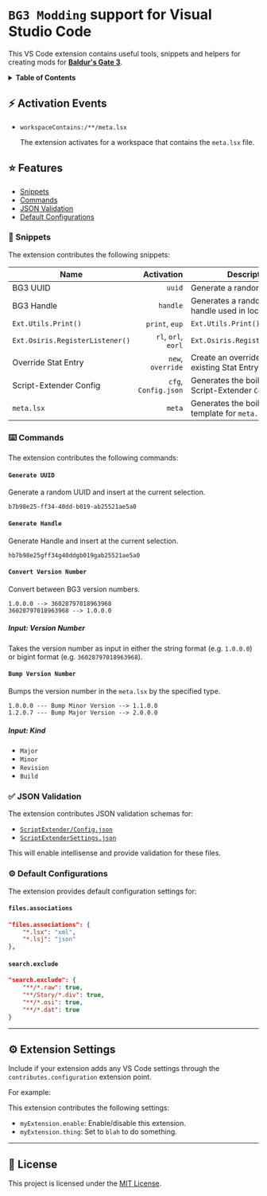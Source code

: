 # `BG3 Modding` support for Visual Studio Code

This VS Code extension contains useful tools, snippets and helpers for creating mods for [**Baldur's Gate 3**](https://baldursgate3.game/).

<details>

<summary>
    <b>Table of Contents</b>
</summary>

- [⚡ Activation Events](#-activation-events)
- [⭐ Features](#-features)
  - [📄 Snippets](#-snippets)
  - [⌨️ Commands](#️-commands)
    - [`Generate UUID`](#generate-uuid)
    - [`Generate Handle`](#generate-handle)
    - [`Convert Version Number`](#convert-version-number)
      - [Input: Version Number](#input-version-number)
    - [`Bump Version Number`](#bump-version-number)
      - [Input: Kind](#input-kind)
  - [✅ JSON Validation](#-json-validation)
  - [⚙️ Default Configurations](#️-default-configurations)
    - [`files.associations`](#filesassociations)
    - [`search.exclude`](#searchexclude)
- [⚙️ Extension Settings](#️-extension-settings)
- [📄 License](#-license)

</details>


## ⚡ Activation Events

- `workspaceContains:/**/meta.lsx`
  
  The extension activates for a workspace that contains the `meta.lsx` file.

## ⭐ Features

<!-- no toc -->
- [Snippets](#snippets)
- [Commands](#commands)
- [JSON Validation](#json-validation)
- [Default Configurations](#default-configurations)

<!-- 
`TODO`

Describe specific features of your extension including screenshots of your extension in action. Image paths are relative to this README file.

For example if there is an image subfolder under your extension project workspace:

\!\[feature X\]\(images/feature-x.png\)

> Tip: Many popular extensions utilize animations. This is an excellent way to show off your extension! We recommend short, focused animations that are easy to follow.
-->

### 📄 Snippets

The extension contributes the following snippets:

| Name                            |           Activation | Description                                               |
| ------------------------------- | -------------------: | --------------------------------------------------------- |
| BG3 UUID                        |               `uuid` | Generate a random UUID                                    |
| BG3 Handle                      |             `handle` | Generates a random UUID handle used in localization files |
| `Ext.Utils.Print()`             |       `print`, `eup` | `Ext.Utils.Print()`                                       |
| `Ext.Osiris.RegisterListener()` |  `rl`, `orl`, `eorl` | `Ext.Osiris.RegisterListener()`                           |
| Override Stat Entry             |    `new`, `override` | Create an override for an existing Stat Entry             |
| Script-Extender Config          | `cfg`, `Config.json` | Generates the boilerplate Script-Extender `Config.json`   |
| `meta.lsx`                      |               `meta` | Generates the boilerplate template for `meta.lsx`         |

### ⌨️ Commands

The extension contributes the following commands:

#### `Generate UUID`

Generate a random UUID and insert at the current selection.

```
b7b98e25-ff34-40dd-b019-ab25521ae5a0
```

#### `Generate Handle`

Generate Handle and insert at the current selection.

```
hb7b98e25gff34g40ddgb019gab25521ae5a0
```

#### `Convert Version Number`

Convert between BG3 version numbers.

```
1.0.0.0 --> 36028797018963968
36028797018963968 --> 1.0.0.0
```

##### Input: Version Number

Takes the version number as input in either the string format (e.g. `1.0.0.0`) or bigint format (e.g. `36028797018963968`).

#### `Bump Version Number`

Bumps the version number in the `meta.lsx` by the specified type.

```
1.0.0.0 --- Bump Minor Version --> 1.1.0.0
1.2.0.7 --- Bump Major Version --> 2.0.0.0
```

##### Input: Kind

- `Major`
- `Minor`
- `Revision`
- `Build`

### ✅ JSON Validation

The extension contributes JSON validation schemas for:
- [`ScriptExtender/Config.json`](./schema/Config.schema.json)
- [`ScriptExtenderSettings.json`](./schema/ScriptExtenderSettings.schema.json)

This will enable intellisense and provide validation for these files.

### ⚙️ Default Configurations

The extension provides default configuration settings for:

#### `files.associations`

```json
"files.associations": {
    "*.lsx": "xml",
    "*.lsj": "json"
},
```

#### `search.exclude`

```json
"search.exclude": {
    "**/*.raw": true,
    "**/Story/*.div": true,
    "**/*.osi": true,
    "**/*.dat": true
}
```

---

## ⚙️ Extension Settings

Include if your extension adds any VS Code settings through the `contributes.configuration` extension point.

For example:

This extension contributes the following settings:

* `myExtension.enable`: Enable/disable this extension.
* `myExtension.thing`: Set to `blah` to do something.

---

## 📄 License

This project is licensed under the [MIT License](./LICENSE).
